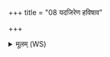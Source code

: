 +++
title = "08 यदजिरेण हविषाव"

+++
<details><summary>मूलम् (WS)</summary>

यदजिरेण हविषाव त्वा गमयामसि ।  
अत्रात इन्द्रः केवलीर्विशो बलिहृतस्करत् ॥ ८ ॥
</details>